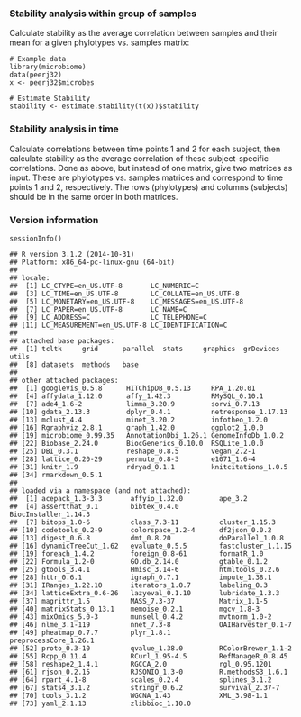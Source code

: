 ### Stability analysis within group of samples

Calculate stability as the average correlation between samples and their
mean for a given phylotypes vs. samples matrix:

    # Example data
    library(microbiome)
    data(peerj32)
    x <- peerj32$microbes

    # Estimate Stability
    stability <- estimate.stability(t(x))$stability

### Stability analysis in time

Calculate correlations between time points 1 and 2 for each subject,
then calculate stability as the average correlation of these
subject-specific correlations. Done as above, but instead of one matrix,
give two matrices as input. These are phylotypes vs. samples matrices
and correspond to time points 1 and 2, respectively. The rows
(phylotypes) and columns (subjects) should be in the same order in both
matrices.

### Version information

    sessionInfo()

    ## R version 3.1.2 (2014-10-31)
    ## Platform: x86_64-pc-linux-gnu (64-bit)
    ## 
    ## locale:
    ##  [1] LC_CTYPE=en_US.UTF-8       LC_NUMERIC=C              
    ##  [3] LC_TIME=en_US.UTF-8        LC_COLLATE=en_US.UTF-8    
    ##  [5] LC_MONETARY=en_US.UTF-8    LC_MESSAGES=en_US.UTF-8   
    ##  [7] LC_PAPER=en_US.UTF-8       LC_NAME=C                 
    ##  [9] LC_ADDRESS=C               LC_TELEPHONE=C            
    ## [11] LC_MEASUREMENT=en_US.UTF-8 LC_IDENTIFICATION=C       
    ## 
    ## attached base packages:
    ##  [1] tcltk     grid      parallel  stats     graphics  grDevices utils    
    ##  [8] datasets  methods   base     
    ## 
    ## other attached packages:
    ##  [1] googleVis_0.5.8      HITChipDB_0.5.13     RPA_1.20.01         
    ##  [4] affydata_1.12.0      affy_1.42.3          RMySQL_0.10.1       
    ##  [7] ade4_1.6-2           limma_3.20.9         sorvi_0.7.13        
    ## [10] gdata_2.13.3         dplyr_0.4.1          netresponse_1.17.13 
    ## [13] mclust_4.4           minet_3.20.2         infotheo_1.2.0      
    ## [16] Rgraphviz_2.8.1      graph_1.42.0         ggplot2_1.0.0       
    ## [19] microbiome_0.99.35   AnnotationDbi_1.26.1 GenomeInfoDb_1.0.2  
    ## [22] Biobase_2.24.0       BiocGenerics_0.10.0  RSQLite_1.0.0       
    ## [25] DBI_0.3.1            reshape_0.8.5        vegan_2.2-1         
    ## [28] lattice_0.20-29      permute_0.8-3        e1071_1.6-4         
    ## [31] knitr_1.9            rdryad_0.1.1         knitcitations_1.0.5 
    ## [34] rmarkdown_0.5.1     
    ## 
    ## loaded via a namespace (and not attached):
    ##  [1] acepack_1.3-3.3       affyio_1.32.0         ape_3.2              
    ##  [4] assertthat_0.1        bibtex_0.4.0          BiocInstaller_1.14.3 
    ##  [7] bitops_1.0-6          class_7.3-11          cluster_1.15.3       
    ## [10] codetools_0.2-9       colorspace_1.2-4      df2json_0.0.2        
    ## [13] digest_0.6.8          dmt_0.8.20            doParallel_1.0.8     
    ## [16] dynamicTreeCut_1.62   evaluate_0.5.5        fastcluster_1.1.15   
    ## [19] foreach_1.4.2         foreign_0.8-61        formatR_1.0          
    ## [22] Formula_1.2-0         GO.db_2.14.0          gtable_0.1.2         
    ## [25] gtools_3.4.1          Hmisc_3.14-6          htmltools_0.2.6      
    ## [28] httr_0.6.1            igraph_0.7.1          impute_1.38.1        
    ## [31] IRanges_1.22.10       iterators_1.0.7       labeling_0.3         
    ## [34] latticeExtra_0.6-26   lazyeval_0.1.10       lubridate_1.3.3      
    ## [37] magrittr_1.5          MASS_7.3-37           Matrix_1.1-5         
    ## [40] matrixStats_0.13.1    memoise_0.2.1         mgcv_1.8-3           
    ## [43] mixOmics_5.0-3        munsell_0.4.2         mvtnorm_1.0-2        
    ## [46] nlme_3.1-119          nnet_7.3-8            OAIHarvester_0.1-7   
    ## [49] pheatmap_0.7.7        plyr_1.8.1            preprocessCore_1.26.1
    ## [52] proto_0.3-10          qvalue_1.38.0         RColorBrewer_1.1-2   
    ## [55] Rcpp_0.11.4           RCurl_1.95-4.5        RefManageR_0.8.45    
    ## [58] reshape2_1.4.1        RGCCA_2.0             rgl_0.95.1201        
    ## [61] rjson_0.2.15          RJSONIO_1.3-0         R.methodsS3_1.6.1    
    ## [64] rpart_4.1-8           scales_0.2.4          splines_3.1.2        
    ## [67] stats4_3.1.2          stringr_0.6.2         survival_2.37-7      
    ## [70] tools_3.1.2           WGCNA_1.43            XML_3.98-1.1         
    ## [73] yaml_2.1.13           zlibbioc_1.10.0
